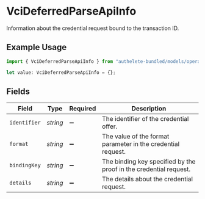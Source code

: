 # VciDeferredParseApiInfo

Information about the credential request bound to the transaction ID.

## Example Usage

```typescript
import { VciDeferredParseApiInfo } from "authelete-bundled/models/operations";

let value: VciDeferredParseApiInfo = {};
```

## Fields

| Field                                                             | Type                                                              | Required                                                          | Description                                                       |
| ----------------------------------------------------------------- | ----------------------------------------------------------------- | ----------------------------------------------------------------- | ----------------------------------------------------------------- |
| `identifier`                                                      | *string*                                                          | :heavy_minus_sign:                                                | The identifier of the credential offer.                           |
| `format`                                                          | *string*                                                          | :heavy_minus_sign:                                                | The value of the format parameter in the credential request.      |
| `bindingKey`                                                      | *string*                                                          | :heavy_minus_sign:                                                | The binding key specified by the proof in the credential request. |
| `details`                                                         | *string*                                                          | :heavy_minus_sign:                                                | The details about the credential request.                         |